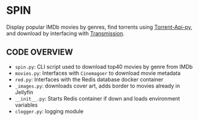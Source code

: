 # SPIN

Display popular IMDb movies by genres, find torrents using [Torrent-Api-py](https://github.com/Ryuk-me/Torrent-Api-py),
and download by interfacing with [Transmission](https://github.com/transmission/transmission).

## CODE OVERVIEW 

- `spin.py`: CLI script used to download top40 movies by genre from IMDb
- `movies.py`: Interfaces with `Cinemagoer` to download movie metadata
- `red.py`: Interfaces with the Redis database docker container
- `_images.py`: downloads cover art, adds border to movies already in Jellyfin
- `__init__.py`: Starts Redis container if down and loads environment variables 
- `clogger.py`: logging module

